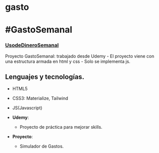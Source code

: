 # gasto

# #GastoSemanal

### [UsodeDineroSemanal](https://megagringa.github.io/gasto/index.html)

Proyecto GastoSemanal: trabajado desde Udemy - El proyecto viene con una estructura armada en html y css - 
         Solo se implementa js. 


## Lenguajes y tecnologías.

- HTML5
- CSS3: Materialize, Tailwind
- JS(Javascript)

- **Udemy**:
    - Proyecto de práctica para mejorar skills.
    
- **Proyecto**:
    - Simulador de Gastos.
